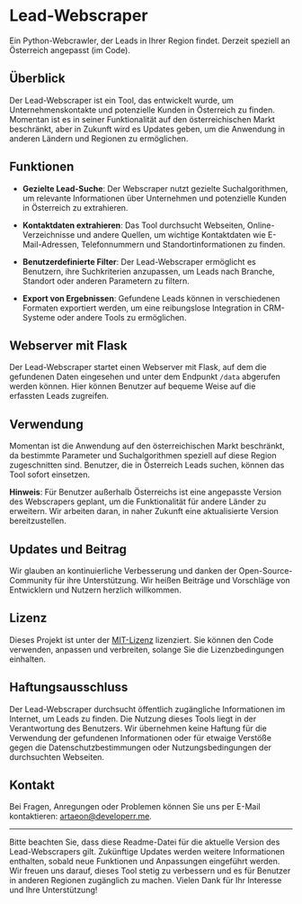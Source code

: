 # Lead-Webscraper

Ein Python-Webcrawler, der Leads in Ihrer Region findet. Derzeit speziell an Österreich angepasst (im Code).

## Überblick

Der Lead-Webscraper ist ein Tool, das entwickelt wurde, um Unternehmenskontakte und potenzielle Kunden in Österreich zu finden. Momentan ist es in seiner Funktionalität auf den österreichischen Markt beschränkt, aber in Zukunft wird es Updates geben, um die Anwendung in anderen Ländern und Regionen zu ermöglichen.

## Funktionen

- **Gezielte Lead-Suche**: Der Webscraper nutzt gezielte Suchalgorithmen, um relevante Informationen über Unternehmen und potenzielle Kunden in Österreich zu extrahieren.

- **Kontaktdaten extrahieren**: Das Tool durchsucht Webseiten, Online-Verzeichnisse und andere Quellen, um wichtige Kontaktdaten wie E-Mail-Adressen, Telefonnummern und Standortinformationen zu finden.

- **Benutzerdefinierte Filter**: Der Lead-Webscraper ermöglicht es Benutzern, ihre Suchkriterien anzupassen, um Leads nach Branche, Standort oder anderen Parametern zu filtern.

- **Export von Ergebnissen**: Gefundene Leads können in verschiedenen Formaten exportiert werden, um eine reibungslose Integration in CRM-Systeme oder andere Tools zu ermöglichen.

## Webserver mit Flask

Der Lead-Webscraper startet einen Webserver mit Flask, auf dem die gefundenen Daten eingesehen und unter dem Endpunkt `/data` abgerufen werden können. Hier können Benutzer auf bequeme Weise auf die erfassten Leads zugreifen.

## Verwendung

Momentan ist die Anwendung auf den österreichischen Markt beschränkt, da bestimmte Parameter und Suchalgorithmen speziell auf diese Region zugeschnitten sind. Benutzer, die in Österreich Leads suchen, können das Tool sofort einsetzen.

**Hinweis**: Für Benutzer außerhalb Österreichs ist eine angepasste Version des Webscrapers geplant, um die Funktionalität für andere Länder zu erweitern. Wir arbeiten daran, in naher Zukunft eine aktualisierte Version bereitzustellen.

## Updates und Beitrag

Wir glauben an kontinuierliche Verbesserung und danken der Open-Source-Community für ihre Unterstützung. Wir heißen Beiträge und Vorschläge von Entwicklern und Nutzern herzlich willkommen.

## Lizenz

Dieses Projekt ist unter der [MIT-Lizenz](LICENSE) lizenziert. Sie können den Code verwenden, anpassen und verbreiten, solange Sie die Lizenzbedingungen einhalten.

## Haftungsausschluss

Der Lead-Webscraper durchsucht öffentlich zugängliche Informationen im Internet, um Leads zu finden. Die Nutzung dieses Tools liegt in der Verantwortung des Benutzers. Wir übernehmen keine Haftung für die Verwendung der gefundenen Informationen oder für etwaige Verstöße gegen die Datenschutzbestimmungen oder Nutzungsbedingungen der durchsuchten Webseiten.

## Kontakt

Bei Fragen, Anregungen oder Problemen können Sie uns per E-Mail kontaktieren: [artaeon@developerr.me](mailto:artaeon@developerr.me).

---
Bitte beachten Sie, dass diese Readme-Datei für die aktuelle Version des Lead-Webscrapers gilt. Zukünftige Updates werden weitere Informationen enthalten, sobald neue Funktionen und Anpassungen eingeführt werden. Wir freuen uns darauf, dieses Tool stetig zu verbessern und es für Benutzer in anderen Regionen zugänglich zu machen. Vielen Dank für Ihr Interesse und Ihre Unterstützung!
